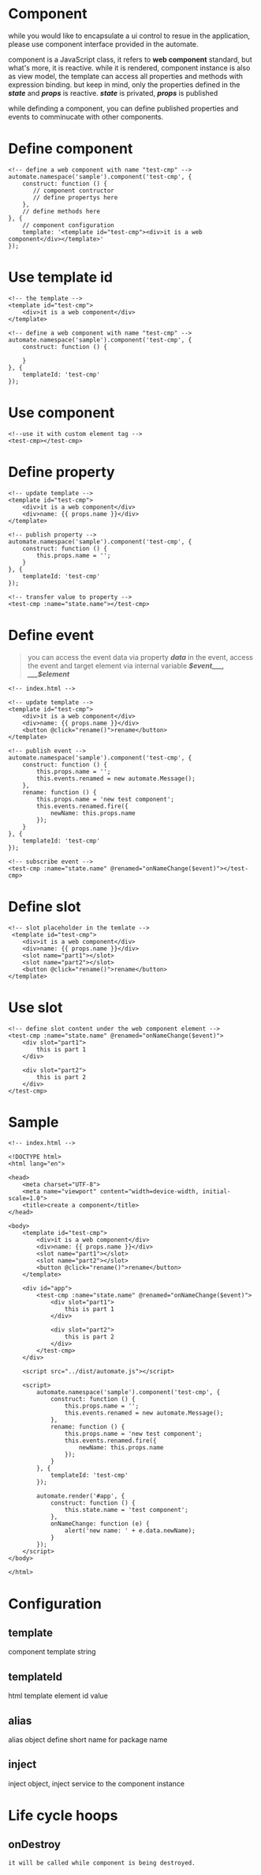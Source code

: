 # Component

while you would like to encapsulate a ui control to resue in the application, please use component interface provided in the automate.

component is a JavaScript class, it refers to __web component__ standard, but what's more, it is reactive. while it is rendered, component instance is also as view model, the template can access all properties and methods with expression binding. but keep in mind, only the properties defined in the ___state___ and ___props___ is reactive. ___state___ is privated, ___props___ is published

while definding a component, you can define published properties and events to comminucate with other components.

# Define component

```
<!-- define a web component with name "test-cmp" -->
automate.namespace('sample').component('test-cmp', {
    construct: function () {
       // component contructor
       // define propertys here
    },
    // define methods here
}, {
    // component configuration
    template: '<template id="test-cmp"><div>it is a web component</div></template>'
});
```

# Use template id

```
<!-- the template -->
<template id="test-cmp">
    <div>it is a web component</div>
</template>

<!-- define a web component with name "test-cmp" -->
automate.namespace('sample').component('test-cmp', {
    construct: function () {
       
    }
}, {
    templateId: 'test-cmp'
});
```

# Use component

```
<!--use it with custom element tag -->
<test-cmp></test-cmp>
```

# Define property

```
<!-- update template -->
<template id="test-cmp">
    <div>it is a web component</div>
    <div>name: {{ props.name }}</div>
</template>

<!-- publish property -->
automate.namespace('sample').component('test-cmp', {
    construct: function () {
        this.props.name = '';
    }
}, {
    templateId: 'test-cmp'
});

<!-- transfer value to property -->
<test-cmp :name="state.name"></test-cmp>
```

# Define event

> you can access the event data via property ___data___ in the event, access the event and target element via internal variable ___$event___, ___$element___

```
<!-- index.html -->

<!-- update template -->
<template id="test-cmp">
    <div>it is a web component</div>
    <div>name: {{ props.name }}</div>
    <button @click="rename()">rename</button>
</template>

<!-- publish event -->
automate.namespace('sample').component('test-cmp', {
    construct: function () {
        this.props.name = '';
        this.events.renamed = new automate.Message();
    },
    rename: function () {
        this.props.name = 'new test component';
        this.events.renamed.fire({
            newName: this.props.name
        });
    }
}, {
    templateId: 'test-cmp'
});

<!-- subscribe event -->
<test-cmp :name="state.name" @renamed="onNameChange($event)"></test-cmp>
```

# Define slot

```
<!-- slot placeholder in the temlate -->
 <template id="test-cmp">
    <div>it is a web component</div>
    <div>name: {{ props.name }}</div>
    <slot name="part1"></slot>
    <slot name="part2"></slot>
    <button @click="rename()">rename</button>
</template>
```

# Use slot

```
<!-- define slot content under the web component element -->
<test-cmp :name="state.name" @renamed="onNameChange($event)">
    <div slot="part1">
        this is part 1
    </div>

    <div slot="part2">
        this is part 2
    </div>
</test-cmp>
```

# Sample

```
<!-- index.html -->

<!DOCTYPE html>
<html lang="en">

<head>
    <meta charset="UTF-8">
    <meta name="viewport" content="width=device-width, initial-scale=1.0">
    <title>create a component</title>
</head>

<body>
    <template id="test-cmp">
        <div>it is a web component</div>
        <div>name: {{ props.name }}</div>
        <slot name="part1"></slot>
        <slot name="part2"></slot>
        <button @click="rename()">rename</button>
    </template>

    <div id="app">
        <test-cmp :name="state.name" @renamed="onNameChange($event)">
            <div slot="part1">
                this is part 1
            </div>
     
            <div slot="part2">
                this is part 2
            </div>
        </test-cmp>
    </div>

    <script src="../dist/automate.js"></script>

    <script>
        automate.namespace('sample').component('test-cmp', {
            construct: function () {
                this.props.name = '';
                this.events.renamed = new automate.Message();
            },
            rename: function () {
                this.props.name = 'new test component';
                this.events.renamed.fire({
                    newName: this.props.name
                });
            }
        }, {
            templateId: 'test-cmp'
        });

        automate.render('#app', {
            construct: function () {
                this.state.name = 'test component';
            },
            onNameChange: function (e) {
                alert('new name: ' + e.data.newName);
            }
        });
    </script>
</body>

</html>
```

# Configuration

## template

component template string

## templateId

html template element id value

## alias

alias object define short name for package name

## inject

inject object, inject service to the component instance

# Life cycle hoops

## onDestroy

    it will be called while component is being destroyed.



